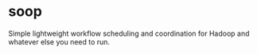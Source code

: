 soop
====

Simple lightweight workflow scheduling and coordination for Hadoop and whatever else you need to run.
